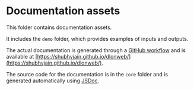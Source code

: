 # Documentation assets

This folder contains documentation assets.  

It includes the `demo` folder, which provides examples of inputs and outputs. 

The actual documentation is generated through a [GitHub workflow](../.github/workflows/deployDocs.yml) and is available at [https://shubhvjain.github.io/dlonweb/](https://shubhvjain.github.io/dlonweb/).

The source code for the documentation is in the `core` folder and is generated automatically using [JSDoc](https://jsdoc.app/).
